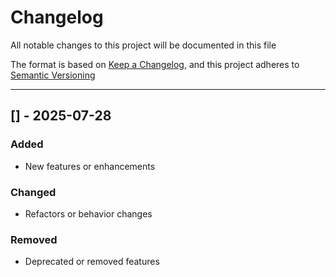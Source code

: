 # Changelog

All notable changes to this project will be documented in this file

The format is based on [Keep a Changelog](https://keepachangelog.com/en/1.0.0/),
and this project adheres to [Semantic Versioning](https://semver.org/)

---

## [] - 2025-07-28

### Added
- New features or enhancements

### Changed
- Refactors or behavior changes

### Removed
- Deprecated or removed features
